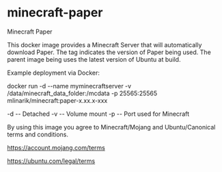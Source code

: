 # minecraft-paper
Minecraft Paper

This docker image provides a Minecraft Server that will automatically download Paper. The tag indicates the version of Paper being used. The parent image being uses the latest version of Ubuntu at build.

Example deployment via Docker:

docker run -d --name myminecraftserver -v /data/minecraft_data_folder:/mcdata -p 25565:25565 mlinarik/minecraft:paper-x.xx.x-xxx

-d -- Detached -v -- Volume mount -p -- Port used for Minecraft

By using this image you agree to Minecraft/Mojang and Ubuntu/Canonical terms and conditions.

https://account.mojang.com/terms

https://ubuntu.com/legal/terms
